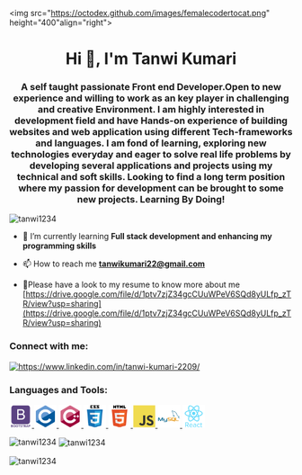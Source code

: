 <img src="https://octodex.github.com/images/femalecodertocat.png" height="400"align="right">
<h1 align="center">Hi 👋, I'm Tanwi Kumari</h1>
<h3 align="center">A self taught passionate Front end Developer.Open to new experience and willing to work as an key player in challenging and creative Environment. I am highly interested in development field and have Hands-on experience of building websites and web application using different Tech-frameworks and languages. I am fond of learning, exploring new technologies everyday and eager to solve real life problems by developing several applications and projects using my technical and soft skills. Looking to find a long term position where my passion for development can be brought to some new projects. Learning By Doing!</h3>

<p align="left"> <img src="https://komarev.com/ghpvc/?username=tanwi1234&label=Profile%20views&color=0e75b6&style=flat" alt="tanwi1234" /> </p>

- 🌱 I’m currently learning **Full stack development and enhancing my programming skills**

- 📫 How to reach me **tanwikumari22@gmail.com**

- 📄Please have a look to my resume to know more about me [https://drive.google.com/file/d/1ptv7zjZ34gcCUuWPeV6SQd8yULfp_zTR/view?usp=sharing](https://drive.google.com/file/d/1ptv7zjZ34gcCUuWPeV6SQd8yULfp_zTR/view?usp=sharing)

<h3 align="left">Connect with me:</h3>
<p align="left">
<a href="https://linkedin.com/in/https://www.linkedin.com/in/tanwi-kumari-2209/" target="blank"><img align="center" src="https://raw.githubusercontent.com/rahuldkjain/github-profile-readme-generator/master/src/images/icons/Social/linked-in-alt.svg" alt="https://www.linkedin.com/in/tanwi-kumari-2209/" height="30" width="40" /></a>
</p>

<h3 align="left">Languages and Tools:</h3>
<p align="left"> <a href="https://getbootstrap.com" target="_blank"> <img src="https://raw.githubusercontent.com/devicons/devicon/master/icons/bootstrap/bootstrap-plain-wordmark.svg" alt="bootstrap" width="40" height="40"/> </a> <a href="https://www.cprogramming.com/" target="_blank"> <img src="https://raw.githubusercontent.com/devicons/devicon/master/icons/c/c-original.svg" alt="c" width="40" height="40"/> </a> <a href="https://www.w3schools.com/cpp/" target="_blank"> <img src="https://raw.githubusercontent.com/devicons/devicon/master/icons/cplusplus/cplusplus-original.svg" alt="cplusplus" width="40" height="40"/> </a> <a href="https://www.w3schools.com/css/" target="_blank"> <img src="https://raw.githubusercontent.com/devicons/devicon/master/icons/css3/css3-original-wordmark.svg" alt="css3" width="40" height="40"/> </a> <a href="https://www.w3.org/html/" target="_blank"> <img src="https://raw.githubusercontent.com/devicons/devicon/master/icons/html5/html5-original-wordmark.svg" alt="html5" width="40" height="40"/> </a> <a href="https://developer.mozilla.org/en-US/docs/Web/JavaScript" target="_blank"> <img src="https://raw.githubusercontent.com/devicons/devicon/master/icons/javascript/javascript-original.svg" alt="javascript" width="40" height="40"/> </a> <a href="https://www.mysql.com/" target="_blank"> <img src="https://raw.githubusercontent.com/devicons/devicon/master/icons/mysql/mysql-original-wordmark.svg" alt="mysql" width="40" height="40"/> </a> <a href="https://reactjs.org/" target="_blank"> <img src="https://raw.githubusercontent.com/devicons/devicon/master/icons/react/react-original-wordmark.svg" alt="react" width="40" height="40"/> </a> </p>

<p><img align="left" src="https://github-readme-stats.vercel.app/api/top-langs?username=tanwi1234&show_icons=true&locale=en&layout=compact" alt="tanwi1234" /></p>

<p>&nbsp;<img align="center" src="https://github-readme-stats.vercel.app/api?username=tanwi1234&show_icons=true&locale=en" alt="tanwi1234" /></p>

<p><img align="center" src="https://github-readme-streak-stats.herokuapp.com/?user=tanwi1234&" alt="tanwi1234" /></p>
